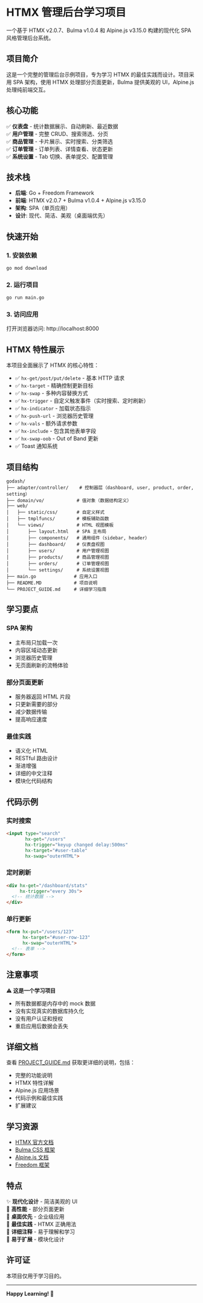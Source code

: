 # HTMX 管理后台学习项目

一个基于 HTMX v2.0.7、Bulma v1.0.4 和 Alpine.js v3.15.0 构建的现代化 SPA 风格管理后台系统。

## 项目简介

这是一个完整的管理后台示例项目，专为学习 HTMX 的最佳实践而设计。项目采用 SPA 架构，使用 HTMX 处理部分页面更新，Bulma 提供美观的 UI，Alpine.js 处理纯前端交互。

## 核心功能

✅ **仪表盘** - 统计数据展示、自动刷新、最近数据  
✅ **用户管理** - 完整 CRUD、搜索筛选、分页  
✅ **商品管理** - 卡片展示、实时搜索、分类筛选  
✅ **订单管理** - 订单列表、详情查看、状态更新  
✅ **系统设置** - Tab 切换、表单提交、配置管理  

## 技术栈

- **后端**: Go + Freedom Framework
- **前端**: HTMX v2.0.7 + Bulma v1.0.4 + Alpine.js v3.15.0
- **架构**: SPA（单页应用）
- **设计**: 现代、简洁、美观（桌面端优先）

## 快速开始

### 1. 安装依赖
```bash
go mod download
```

### 2. 运行项目
```bash
go run main.go
```

### 3. 访问应用
打开浏览器访问: http://localhost:8000

## HTMX 特性展示

本项目全面展示了 HTMX 的核心特性：

- ✅ `hx-get/post/put/delete` - 基本 HTTP 请求
- ✅ `hx-target` - 精确控制更新目标
- ✅ `hx-swap` - 多种内容替换方式
- ✅ `hx-trigger` - 自定义触发事件（实时搜索、定时刷新）
- ✅ `hx-indicator` - 加载状态指示
- ✅ `hx-push-url` - 浏览器历史管理
- ✅ `hx-vals` - 额外请求参数
- ✅ `hx-include` - 包含其他表单字段
- ✅ `hx-swap-oob` - Out of Band 更新
- ✅ Toast 通知系统

## 项目结构

```
godash/
├── adapter/controller/    # 控制器层（dashboard, user, product, order, setting）
├── domain/vo/            # 值对象（数据结构定义）
├── web/
│   ├── static/css/       # 自定义样式
│   ├── tmplfuncs/        # 模板辅助函数
│   └── views/            # HTML 视图模板
│       ├── layout.html   # SPA 主布局
│       ├── components/   # 通用组件（sidebar, header）
│       ├── dashboard/    # 仪表盘视图
│       ├── users/        # 用户管理视图
│       ├── products/     # 商品管理视图
│       ├── orders/       # 订单管理视图
│       └── settings/     # 系统设置视图
├── main.go              # 应用入口
├── README.MD            # 项目说明
└── PROJECT_GUIDE.md     # 详细学习指南
```

## 学习要点

### SPA 架构
- 主布局只加载一次
- 内容区域动态更新
- 浏览器历史管理
- 无页面刷新的流畅体验

### 部分页面更新
- 服务器返回 HTML 片段
- 只更新需要的部分
- 减少数据传输
- 提高响应速度

### 最佳实践
- 语义化 HTML
- RESTful 路由设计
- 渐进增强
- 详细的中文注释
- 模块化代码结构

## 代码示例

### 实时搜索
```html
<input type="search" 
       hx-get="/users"
       hx-trigger="keyup changed delay:500ms"
       hx-target="#user-table"
       hx-swap="outerHTML">
```

### 定时刷新
```html
<div hx-get="/dashboard/stats" 
     hx-trigger="every 30s">
  <!-- 统计数据 -->
</div>
```

### 单行更新
```html
<form hx-put="/users/123"
      hx-target="#user-row-123"
      hx-swap="outerHTML">
  <!-- 表单 -->
</form>
```

## 注意事项

⚠️ **这是一个学习项目**
- 所有数据都是内存中的 mock 数据
- 没有实现真实的数据库持久化
- 没有用户认证和授权
- 重启应用后数据会丢失

## 详细文档

查看 [PROJECT_GUIDE.md](./PROJECT_GUIDE.md) 获取更详细的说明，包括：
- 完整的功能说明
- HTMX 特性详解
- Alpine.js 应用场景
- 代码示例和最佳实践
- 扩展建议

## 学习资源

- [HTMX 官方文档](https://htmx.org/)
- [Bulma CSS 框架](https://bulma.io/)
- [Alpine.js 文档](https://alpinejs.dev/)
- [Freedom 框架](https://github.com/8treenet/freedom)

## 特点

✨ **现代化设计** - 简洁美观的 UI  
🚀 **高性能** - 部分页面更新  
📱 **桌面优先** - 企业级应用  
🎯 **最佳实践** - HTMX 正确用法  
📝 **详细注释** - 易于理解和学习  
🔧 **易于扩展** - 模块化设计  

## 许可证

本项目仅用于学习目的。

---

**Happy Learning! 🎉**
